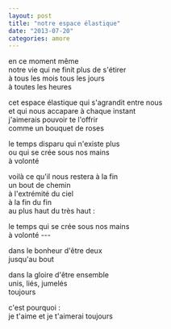 ```yaml
---
layout: post
title: "notre espace élastique"
date: "2013-07-20"
categories: amore
---
```


en ce moment même  
notre vie qui ne finit plus de s'étirer  
à tous les mois tous les jours  
à toutes les heures  

cet espace élastique qui s'agrandit entre nous  
et qui nous accapare à chaque instant  
j'aimerais pouvoir te l'offrir  
comme un bouquet de roses

le temps disparu qui n'existe plus  
ou qui se crée sous nos mains  
à volonté

voilà ce qu'il nous restera à la fin  
un bout de chemin  
à l'extrémité du ciel  
à la fin du fin  
au plus haut du très haut :

le temps qui se crée sous nos mains  
à volonté ---  

dans le bonheur d'être deux  
jusqu'au bout  

dans la gloire d'être ensemble  
unis, liés, jumelés  
toujours

c'est pourquoi :  
je t'aime et je t'aimerai toujours
